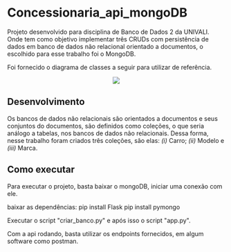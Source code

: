 # Concessionaria_api_mongoDB

Projeto desenvolvido para disciplina de Banco de Dados 2 da UNIVALI. 
Onde tem como objetivo implementar três CRUDs com persistência de dados em banco de dados não relacional orientado a documentos, o escolhido para esse trabalho foi o MongoDB.

Foi fornecido o diagrama de classes a seguir para utilizar de referência. 

<p align="center">
    <img src="https://github.com/AllanLimaS/Concessionaria_api_mongoDB/assets/49033925/ba88d69f-a44b-4ee3-a060-c61bc17e3537">
</p>

## Desenvolvimento

Os bancos de dados não relacionais são orientados a documentos e seus conjuntos do documentos, são definidos como coleções, o que seria análogo a tabelas, nos bancos de dados não relacionais. Dessa forma, nesse trabalho foram criados três coleções, são elas: _(i)_ Carro; _(ii)_ Modelo e _(iii)_ Marca. 

## Como executar

Para executar o projeto, basta baixar o mongoDB, iniciar uma conexão com ele.

baixar as dependências: 
pip install Flask
pip install pymongo

Executar o script "criar_banco.py" e após isso o script "app.py". 

Com a api rodando, basta utilizar os endpoints fornecidos, em algum software como postman. 
